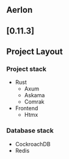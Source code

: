 ## Aerlon

## [0.11.3]

## Project Layout

### Project stack

- Rust
  - Axum
  - Askama
  - Comrak
- Frontend
  - Htmx

### Database stack

- CockroachDB
- Redis

